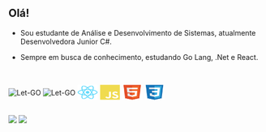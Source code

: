 ## Olá!

- Sou estudante de Análise e Desenvolvimento de Sistemas, atualmente Desenvolvedora Junior C#.
- Sempre em busca de conhecimento, estudando Go Lang, .Net e React.

  ##


<div style="display: inline_block"><br>
  <img align="center" alt="Let-GO" height="30" width="40" img src="https://cdn.jsdelivr.net/gh/devicons/devicon@latest/icons/go/go-original.svg">
  <img align="center" alt="Let-GO" height="30" width="40" img src="https://cdn.jsdelivr.net/gh/devicons/devicon@latest/icons/csharp/csharp-original.svg">
  <img align="center" alt="Let-React" height="30" width="40" src="https://raw.githubusercontent.com/devicons/devicon/master/icons/react/react-original.svg">
  <img align="center" alt="Let-Js" height="30" width="40" src="https://raw.githubusercontent.com/devicons/devicon/master/icons/javascript/javascript-plain.svg">
  <img align="center" alt="Let-HTML" height="30" width="40" src="https://raw.githubusercontent.com/devicons/devicon/master/icons/html5/html5-original.svg">
  <img align="center" alt="Let-CSS" height="30" width="40" src="https://raw.githubusercontent.com/devicons/devicon/master/icons/css3/css3-original.svg">
</div>
  
  ##
 
<div> 
  <a href = "mailto:leticia.bezerracs@gmail.com"><img src="https://img.shields.io/badge/-Gmail-%23333?style=for-the-badge&logo=gmail&logoColor=white" target="_blank"></a>
  <a href="https://www.linkedin.com/in/leticia-c-40908619a/" target="_blank"><img src="https://img.shields.io/badge/-LinkedIn-%230077B5?style=for-the-badge&logo=linkedin&logoColor=white" target="_blank"></a> 
  
</div>
